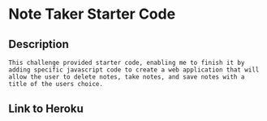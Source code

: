 # Note Taker Starter Code

## Description
    
    This challenge provided starter code, enabling me to finish it by adding specific javascript code to create a web application that will allow the user to delete notes, take notes, and save notes with a title of the users choice. 

## Link to Heroku
